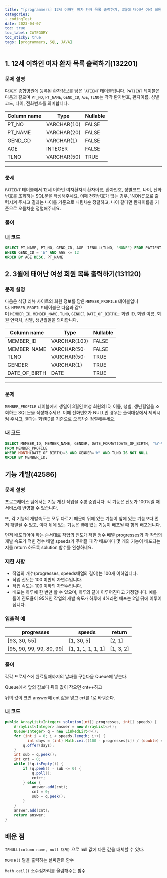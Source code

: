 ```yaml
---
title: "[programmers] 12세 이하인 여자 환자 목록 출력하기, 3월에 태어난 여성 회원 목록 출력하기, 기능개발"
categories:
- codingTest
date: 2023-04-07
toc: true
toc_label: CATEGORY
toc_sticky: true
tags: [programmers, SQL, JAVA]
---
```



## 1. 12세 이하인 여자 환자 목록 출력하기(132201)

### **문제 설명**

다음은 종합병원에 등록된 환자정보를 담은 `PATIENT` 테이블입니다. `PATIENT` 테이블은 다음과 같으며 `PT_NO`, `PT_NAME`, `GEND_CD`, `AGE`, `TLNO`는 각각 환자번호, 환자이름, 성별코드, 나이, 전화번호를 의미합니다.

| Column name | Type | Nullable |
| --- | --- | --- |
| PT_NO | VARCHAR(10) | FALSE |
| PT_NAME | VARCHAR(20) | FALSE |
| GEND_CD | VARCHAR(1) | FALSE |
| AGE | INTEGER | FALSE |
| TLNO | VARCHAR(50) | TRUE |

---

### 문제

`PATIENT` 테이블에서 12세 이하인 여자환자의 환자이름, 환자번호, 성별코드, 나이, 전화번호를 조회하는 SQL문을 작성해주세요. 이때 전화번호가 없는 경우, 'NONE'으로 출력시켜 주시고 결과는 나이를 기준으로 내림차순 정렬하고, 나이 같다면 환자이름을 기준으로 오름차순 정렬해주세요.

### 풀이

### 내 코드

```sql
SELECT PT_NAME, PT_NO, GEND_CD, AGE, IFNULL(TLNO, "NONE") FROM PATIENT
WHERE GEND_CD = 'W' AND AGE <= 12
ORDER BY AGE DESC, PT_NAME
```

## 2. **3월에 태어난 여성 회원 목록 출력하기(131120)**

### **문제 설명**

다음은 식당 리뷰 사이트의 회원 정보를 담은 `MEMBER_PROFILE` 테이블입니다. `MEMBER_PROFILE` 테이블은 다음과 같으며 `MEMBER_ID`, `MEMBER_NAME`, `TLNO`, `GENDER`, `DATE_OF_BIRTH`는 회원 ID, 회원 이름, 회원 연락처, 성별, 생년월일을 의미합니다.

| Column name | Type | Nullable |
| --- | --- | --- |
| MEMBER_ID | VARCHAR(100) | FALSE |
| MEMBER_NAME | VARCHAR(50) | FALSE |
| TLNO | VARCHAR(50) | TRUE |
| GENDER | VARCHAR(1) | TRUE |
| DATE_OF_BIRTH | DATE | TRUE |

---

### 문제

`MEMBER_PROFILE` 테이블에서 생일이 3월인 여성 회원의 ID, 이름, 성별, 생년월일을 조회하는 SQL문을 작성해주세요. 이때 전화번호가 NULL인 경우는 출력대상에서 제외시켜 주시고, 결과는 회원ID를 기준으로 오름차순 정렬해주세요.

### 내 코드

```sql
SELECT MEMBER_ID, MEMBER_NAME, GENDER, DATE_FORMAT(DATE_OF_BIRTH, '%Y-%m-%d') AS DATE_OF_BIRTH
FROM MEMBER_PROFILE
WHERE MONTH(DATE_OF_BIRTH)=3 AND GENDER='W' AND TLNO IS NOT NULL
ORDER BY MEMBER_ID;
```

## 기능 개발(42586)

### **문제 설명**

프로그래머스 팀에서는 기능 개선 작업을 수행 중입니다. 각 기능은 진도가 100%일 때 서비스에 반영할 수 있습니다.

또, 각 기능의 개발속도는 모두 다르기 때문에 뒤에 있는 기능이 앞에 있는 기능보다 먼저 개발될 수 있고, 이때 뒤에 있는 기능은 앞에 있는 기능이 배포될 때 함께 배포됩니다.

먼저 배포되어야 하는 순서대로 작업의 진도가 적힌 정수 배열 progresses와 각 작업의 개발 속도가 적힌 정수 배열 speeds가 주어질 때 각 배포마다 몇 개의 기능이 배포되는지를 return 하도록 solution 함수를 완성하세요.

### 제한 사항

- 작업의 개수(progresses, speeds배열의 길이)는 100개 이하입니다.
- 작업 진도는 100 미만의 자연수입니다.
- 작업 속도는 100 이하의 자연수입니다.
- 배포는 하루에 한 번만 할 수 있으며, 하루의 끝에 이루어진다고 가정합니다. 예를 들어 진도율이 95%인 작업의 개발 속도가 하루에 4%라면 배포는 2일 뒤에 이루어집니다.

### 입출력 예

| progresses | speeds | return |
| --- | --- | --- |
| [93, 30, 55] | [1, 30, 5] | [2, 1] |
| [95, 90, 99, 99, 80, 99] | [1, 1, 1, 1, 1, 1] | [1, 3, 2] |

### 풀이

각각 프로세스에 완료될때까지의 날짜를 구한다음 Queue에 넣는다.

Queue에서 앞의 값보다 뒤의 값이 작으면 cnt++하고 

뒤의 값이 크면 answer에 cnt 값을 넣고 cnt를 1로 바꿔준다.

### 내 코드

```java
public ArrayList<Integer> solution(int[] progresses, int[] speeds) {
    ArrayList<Integer> answer = new ArrayList<>();
    Queue<Integer> q = new LinkedList<>();
    for (int i = 0; i < speeds.length; i++) {
	      int days = (int) Math.ceil((100 - progresses[i]) / (double) speeds[i]);
        q.offer(days);
    }
    int sub = q.peek();
    int cnt = 0;
    while (!q.isEmpty()) {
        if (q.peek() - sub <= 0) {
            q.poll();
            cnt++;
        } else {
            answer.add(cnt);
            cnt = 0;
            sub = q.peek();
        }
    }
    answer.add(cnt);
    return answer;
}
```

## 배운 점

`IFNULL(column name, null 대체)` 으로 null 값에 다른 값을 대체할 수 있다.

`MONTH()` 달을 출력하는 날짜관련 함수

`Math.ceil()` 소수점자리를 올림해주는 함수